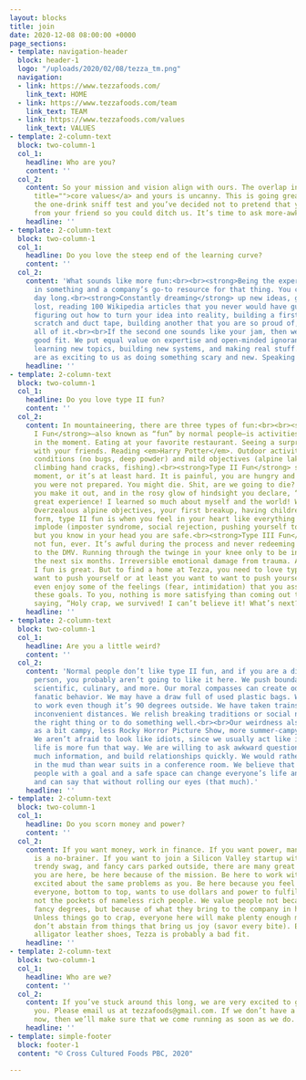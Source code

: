 ```yaml
---
layout: blocks
title: join
date: 2020-12-08 08:00:00 +0000
page_sections:
- template: navigation-header
  block: header-1
  logo: "/uploads/2020/02/08/tezza_tm.png"
  navigation:
  - link: https://www.tezzafoods.com/
    link_text: HOME
  - link: https://www.tezzafoods.com/team
    link_text: TEAM
  - link: https://www.tezzafoods.com/values
    link_text: VALUES
- template: 2-column-text
  block: two-column-1
  col_1:
    headline: Who are you?
    content: ''
  col_2:
    content: So your mission and vision align with ours. The overlap in our <a href="https://www.tezzafoods.com/values"
      title="">core values</a> and yours is uncanny. This is going great! We’ve passed
      the one-drink sniff test and you’ve decided not to pretend that you got a text
      from your friend so you could ditch us. It’s time to ask more-awkward questions.
    headline: ''
- template: 2-column-text
  block: two-column-1
  col_1:
    headline: Do you love the steep end of the learning curve?
    content: ''
  col_2:
    content: 'What sounds like more fun:<br><br><strong>Being the expert</strong>
      in something and a company’s go-to resource for that thing. You crush it all
      day long.<br><strong>Constantly dreaming</strong> up new ideas, getting totally
      lost, reading 100 Wikipedia articles that you never would have guessed existed,
      figuring out how to turn your idea into reality, building a first version from
      scratch and duct tape, building another that you are so proud of, and then repeating
      all of it.<br><br>If the second one sounds like your jam, then we might be a
      good fit. We put equal value on expertise and open-minded ignorance. We love
      learning new topics, building new systems, and making real stuff. Few things
      are as exciting to us as doing something scary and new. Speaking of scary:'
    headline: ''
- template: 2-column-text
  block: two-column-1
  col_1:
    headline: Do you love type II fun?
    content: ''
  col_2:
    content: In mountaineering, there are three types of fun:<br><br><strong>Type
      I Fun</strong>—also known as “fun” by normal people—is activities that are fun
      in the moment. Eating at your favorite restaurant. Seeing a surprise hit movie
      with your friends. Reading <em>Harry Potter</em>. Outdoor activities with great
      conditions (no bugs, deep powder) and mild objectives (alpine lake swimming,
      climbing hand cracks, fishing).<br><strong>Type II Fun</strong> sucks in the
      moment, or it’s at least hard. It is painful, you are hungry and tired, and
      you were not prepared. You might die. Shit, are we going to die? But somehow
      you make it out, and in the rosy glow of hindsight you declare, “Wow, what a
      great experience! I learned so much about myself and the world! We did it!”
      Overzealous alpine objectives, your first breakup, having children. In its highest
      form, type II fun is when you feel in your heart like everything is going to
      implode (imposter syndrome, social rejection, pushing yourself to the limit),
      but you know in your head you are safe.<br><strong>Type III Fun</strong> is
      not fun, ever. It’s awful during the process and never redeeming after. Going
      to the DMV. Running through the twinge in your knee only to be in crutches for
      the next six months. Irreversible emotional damage from trauma. Avoid.<br><br>Type
      I fun is great. But to find a home at Tezza, you need to love type II fun. You
      want to push yourself or at least you want to want to push yourself. You may
      even enjoy some of the feelings (fear, intimidation) that you associate with
      these goals. To you, nothing is more satisfying than coming out the other side,
      saying, “Holy crap, we survived! I can’t believe it! What’s next?”
    headline: ''
- template: 2-column-text
  block: two-column-1
  col_1:
    headline: Are you a little weird?
    content: ''
  col_2:
    content: 'Normal people don’t like type II fun, and if you are a distinctly normal
      person, you probably aren’t going to like it here. We push boundaries: social,
      scientific, culinary, and more. Our moral compasses can create odd, occasionally
      fanatic behavior. We may have a draw full of used plastic bags. We may bike
      to work even though it’s 90 degrees outside. We have taken trains for outrageously
      inconvenient distances. We relish breaking traditions or social norms to do
      the right thing or to do something well.<br><br>Our weirdness also comes across
      as a bit campy, less Rocky Horror Picture Show, more summer-campy/band-campy.
      We aren’t afraid to look like idiots, since we usually act like idiots because
      life is more fun that way. We are willing to ask awkward questions, share too
      much information, and build relationships quickly. We would rather play tag
      in the mud than wear suits in a conference room. We believe that a group of
      people with a goal and a safe space can change everyone’s life and the world
      and can say that without rolling our eyes (that much).'
    headline: ''
- template: 2-column-text
  block: two-column-1
  col_1:
    headline: Do you scorn money and power?
    content: ''
  col_2:
    content: If you want money, work in finance. If you want power, management consulting
      is a no-brainer. If you want to join a Silicon Valley startup with glossy offices,
      trendy swag, and fancy cars parked outside, there are many great options.<br><br>If
      you are here, be here because of the mission. Be here to work with other nerds
      excited about the same problems as you. Be here because you feel confident that
      everyone, bottom to top, wants to use dollars and power to fulfill the mission,
      not the pockets of nameless rich people. We value people not because of their
      fancy degrees, but because of what they bring to the company in heart and mind.
      Unless things go to crap, everyone here will make plenty enough money, and we
      don’t abstain from things that bring us joy (savor every bite). But if you wear
      alligator leather shoes, Tezza is probably a bad fit.
    headline: ''
- template: 2-column-text
  block: two-column-1
  col_1:
    headline: Who are we?
    content: ''
  col_2:
    content: If you’ve stuck around this long, we are very excited to get to know
      you. Please email us at tezzafoods@gmail.com. If we don’t have a job for you
      now, then we’ll make sure that we come running as soon as we do.
    headline: ''
- template: simple-footer
  block: footer-1
  content: "© Cross Cultured Foods PBC, 2020"

---
```

